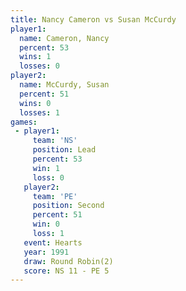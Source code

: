 ```yaml
---
title: Nancy Cameron vs Susan McCurdy
player1:              
  name: Cameron, Nancy
  percent: 53         
  wins: 1             
  losses: 0           
player2:              
  name: McCurdy, Susan
  percent: 51         
  wins: 0             
  losses: 1           
games:
 - player1:        
     team: 'NS'    
     position: Lead
     percent: 53   
     win: 1        
     loss: 0       
   player2:          
     team: 'PE'      
     position: Second
     percent: 51     
     win: 0          
     loss: 1         
   event: Hearts       
   year: 1991          
   draw: Round Robin(2)
   score: NS 11 - PE 5 
---
```

